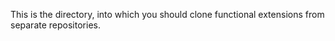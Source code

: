 This is the directory, into which you should clone functional extensions from separate repositories.
